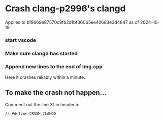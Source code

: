 # Crash clang-p2996's clangd

Applies to bf9669e87570c9fb3d1bf36065ee40683e3d4847 as of 2024-10-19.

### start vscode 
### Make sure clangd has started
### Append new lines to the end of Img.cpp
Here it crashes reliably within a minute.

## To make the crash not happen…

Comment out the line 31 in header.h:

`// #define CRASH_CLANGD`




